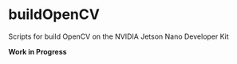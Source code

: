 # buildOpenCV
Scripts for build OpenCV on the NVIDIA Jetson Nano Developer Kit

<b>Work in Progress</b>
